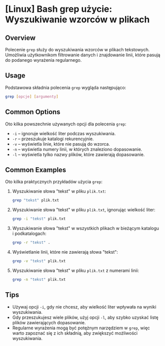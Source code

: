 # [Linux] Bash grep użycie: Wyszukiwanie wzorców w plikach

## Overview
Polecenie `grep` służy do wyszukiwania wzorców w plikach tekstowych. Umożliwia użytkownikom filtrowanie danych i znajdowanie linii, które pasują do podanego wyrażenia regularnego.

## Usage
Podstawowa składnia polecenia `grep` wygląda następująco:

```bash
grep [opcje] [argumenty]
```

## Common Options
Oto kilka powszechnie używanych opcji dla polecenia `grep`:

- `-i` – ignoruje wielkość liter podczas wyszukiwania.
- `-r` – przeszukuje katalogi rekurencyjnie.
- `-v` – wyświetla linie, które nie pasują do wzorca.
- `-n` – wyświetla numery linii, w których znaleziono dopasowanie.
- `-l` – wyświetla tylko nazwy plików, które zawierają dopasowanie.

## Common Examples
Oto kilka praktycznych przykładów użycia `grep`:

1. Wyszukiwanie słowa "tekst" w pliku `plik.txt`:

    ```bash
    grep "tekst" plik.txt
    ```

2. Wyszukiwanie słowa "tekst" w pliku `plik.txt`, ignorując wielkość liter:

    ```bash
    grep -i "tekst" plik.txt
    ```

3. Wyszukiwanie słowa "tekst" w wszystkich plikach w bieżącym katalogu i podkatalogach:

    ```bash
    grep -r "tekst" .
    ```

4. Wyświetlanie linii, które nie zawierają słowa "tekst":

    ```bash
    grep -v "tekst" plik.txt
    ```

5. Wyszukiwanie słowa "tekst" w pliku `plik.txt` z numerami linii:

    ```bash
    grep -n "tekst" plik.txt
    ```

## Tips
- Używaj opcji `-i`, gdy nie chcesz, aby wielkość liter wpływała na wyniki wyszukiwania.
- Gdy przeszukujesz wiele plików, użyj opcji `-l`, aby szybko uzyskać listę plików zawierających dopasowanie.
- Regularne wyrażenia mogą być potężnym narzędziem w `grep`, więc warto zapoznać się z ich składnią, aby zwiększyć możliwości wyszukiwania.